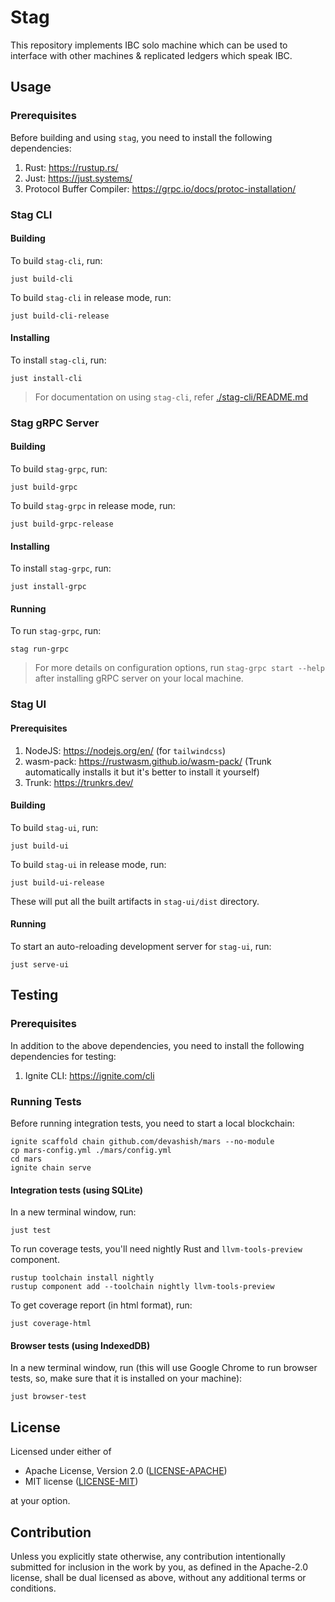 # Stag

This repository implements IBC solo machine which can be used to interface with other machines & replicated ledgers
which speak IBC.

## Usage

### Prerequisites

Before building and using `stag`, you need to install the following dependencies:

1. Rust: https://rustup.rs/
1. Just: https://just.systems/
1. Protocol Buffer Compiler: https://grpc.io/docs/protoc-installation/

### Stag CLI

#### Building

To build `stag-cli`, run:

```shell
just build-cli
```

To build `stag-cli` in release mode, run:

```shell
just build-cli-release
```

#### Installing

To install `stag-cli`, run:

```shell
just install-cli
```

> For documentation on using `stag-cli`, refer [./stag-cli/README.md](./stag-cli/README.md)

### Stag gRPC Server

#### Building

To build `stag-grpc`, run:

```shell
just build-grpc
```

To build `stag-grpc` in release mode, run:

```shell
just build-grpc-release
```

#### Installing

To install `stag-grpc`, run:

```shell
just install-grpc
```

#### Running

To run `stag-grpc`, run:

```shell
stag run-grpc
```

> For more details on configuration options, run `stag-grpc start --help` after installing gRPC server on your local
machine.

### Stag UI

#### Prerequisites

1. NodeJS: https://nodejs.org/en/ (for `tailwindcss`)
1. wasm-pack: https://rustwasm.github.io/wasm-pack/ (Trunk automatically installs it but it's better to install it
   yourself)
1. Trunk: https://trunkrs.dev/

#### Building

To build `stag-ui`, run:

```shell
just build-ui
```

To build `stag-ui` in release mode, run:

```shell
just build-ui-release
```

These will put all the built artifacts in `stag-ui/dist` directory.

#### Running

To start an auto-reloading development server for `stag-ui`, run:

```shell
just serve-ui
```

## Testing

### Prerequisites

In addition to the above dependencies, you need to install the following dependencies for testing:

1. Ignite CLI: https://ignite.com/cli

### Running Tests

Before running integration tests, you need to start a local blockchain:

```shell
ignite scaffold chain github.com/devashish/mars --no-module
cp mars-config.yml ./mars/config.yml
cd mars
ignite chain serve
```

#### Integration tests (using SQLite)

In a new terminal window, run:

```shell
just test
```

To run coverage tests, you'll need nightly Rust and `llvm-tools-preview` component.

```shell
rustup toolchain install nightly
rustup component add --toolchain nightly llvm-tools-preview
```

To get coverage report (in html format), run:

```shell
just coverage-html
```

#### Browser tests (using IndexedDB)

In a new terminal window, run (this will use Google Chrome to run browser tests, so, make sure that it is installed on
your machine):

```shell
just browser-test
```

## License

Licensed under either of

- Apache License, Version 2.0 ([LICENSE-APACHE](LICENSE-APACHE))
- MIT license ([LICENSE-MIT](LICENSE-MIT))

at your option.

## Contribution

Unless you explicitly state otherwise, any contribution intentionally submitted for inclusion in the work by you, as
defined in the Apache-2.0 license, shall be dual licensed as above, without any additional terms or conditions.
